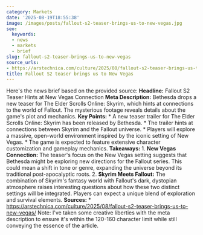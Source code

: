 ```yaml
---
category: Markets
date: '2025-08-19T18:55:38'
image: /images/posts/fallout-s2-teaser-brings-us-to-new-vegas.jpg
seo:
  keywords:
  - news
  - markets
  - brief
slug: fallout-s2-teaser-brings-us-to-new-vegas
source_urls:
- https://arstechnica.com/culture/2025/08/fallout-s2-teaser-brings-us-to-new-vegas/
title: Fallout S2 teaser brings us to New Vegas
---
```


Here's the news brief based on the provided source:  **Headline:** Fallout S2 Teaser Hints at New Vegas Connection  **Meta Description:** Bethesda drops a new teaser for The Elder Scrolls Online: Skyrim, which hints at connections to the world of Fallout. The mysterious footage reveals details about the game's plot and mechanics.  **Key Points:**  * A new teaser trailer for The Elder Scrolls Online: Skyrim has been released by Bethesda. * The trailer hints at connections between Skyrim and the Fallout universe. * Players will explore a massive, open-world environment inspired by the iconic setting of New Vegas. * The game is expected to feature extensive character customization and gameplay mechanics.  **Takeaways:**  1. **New Vegas Connection:** The teaser's focus on the New Vegas setting suggests that Bethesda might be exploring new directions for the Fallout series. This could mean a shift in tone or genre, expanding the universe beyond its traditional post-apocalyptic roots. 2. **Skyrim Meets Fallout:** The combination of Skyrim's fantasy world with Fallout's dark, dystopian atmosphere raises interesting questions about how these two distinct settings will be integrated. Players can expect a unique blend of exploration and survival elements.  **Sources:** * https://arstechnica.com/culture/2025/08/fallout-s2-teaser-brings-us-to-new-vegas/  Note: I've taken some creative liberties with the meta description to ensure it's within the 120-160 character limit while still conveying the essence of the article.